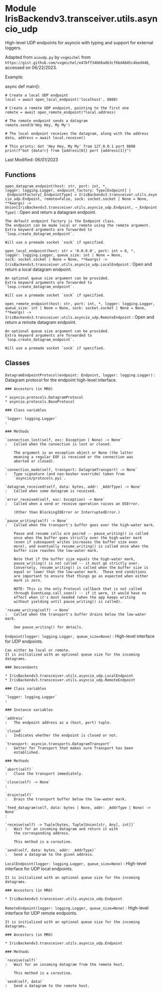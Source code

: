 Module IrisBackendv3.transceiver.utils.asyncio_udp
==================================================
High-level UDP endpoints for asyncio with typing and support for external
loggers.

Adapted from `aioudp.py` by `vxgmichel` from 
`https://gist.github.com/vxgmichel/e47bff34b68adb3cf6bd4845c4bed448`,
accessed on 06/22/2023.

Example:

async def main():

    # Create a local UDP endpoint
    local = await open_local_endpoint('localhost', 8888)

    # Create a remote UDP endpoint, pointing to the first one
    remote = await open_remote_endpoint(*local.address)

    # The remote endpoint sends a datagram
    remote.send(b'Hey Hey, My My')

    # The local endpoint receives the datagram, along with the address
    data, address = await local.receive()

    # This prints: Got 'Hey Hey, My My' from 127.0.0.1 port 8888
    print(f"Got {data!r} from {address[0]} port {address[1]}")
    
Last Modified: 06/01/2023

Functions
---------

    
`open_datagram_endpoint(host: str, port: int, *, logger: logging.Logger, endpoint_factory: Type[Endpoint] | EndpointFactory[_EndpointType] = IrisBackendv3.transceiver.utils.asyncio_udp.Endpoint, remote=False, sock: socket.socket | None = None, **kwargs) ‑> Union[IrisBackendv3.transceiver.utils.asyncio_udp.Endpoint, ~_EndpointType]`
:   Open and return a datagram endpoint.
    
    The default endpoint factory is the Endpoint class.
    The endpoint can be made local or remote using the remote argument.
    Extra keyword arguments are forwarded to `loop.create_datagram_endpoint`.
    
    Will use a premade socket `sock` if specified.

    
`open_local_endpoint(host: str = '0.0.0.0', port: int = 0, *, logger: logging.Logger, queue_size: int | None = None, sock: socket.socket | None = None, **kwargs) ‑> IrisBackendv3.transceiver.utils.asyncio_udp.LocalEndpoint`
:   Open and return a local datagram endpoint.
    
    An optional queue size argument can be provided.
    Extra keyword arguments are forwarded to `loop.create_datagram_endpoint`.
    
    Will use a premade socket `sock` if specified.

    
`open_remote_endpoint(host: str, port: int, *, logger: logging.Logger, queue_size: int | None = None, sock: socket.socket | None = None, **kwargs) ‑> IrisBackendv3.transceiver.utils.asyncio_udp.RemoteEndpoint`
:   Open and return a remote datagram endpoint.
    
    An optional queue size argument can be provided.
    Extra keyword arguments are forwarded to `loop.create_datagram_endpoint`.
    
    Will use a premade socket `sock` if specified.

Classes
-------

`DatagramEndpointProtocol(endpoint: Endpoint, logger: logging.Logger)`
:   Datagram protocol for the endpoint high-level interface.

    ### Ancestors (in MRO)

    * asyncio.protocols.DatagramProtocol
    * asyncio.protocols.BaseProtocol

    ### Class variables

    `logger: logging.Logger`
    :

    ### Methods

    `connection_lost(self, exc: Exception | None) ‑> None`
    :   Called when the connection is lost or closed.
        
        The argument is an exception object or None (the latter
        meaning a regular EOF is received or the connection was
        aborted or closed).

    `connection_made(self, transport: DatagramTransport) ‑> None`
    :   Type signature (and non-kosher override) taken from
        `asyncio/protocols.pyi`.

    `datagram_received(self, data: bytes, addr: _AddrType) ‑> None`
    :   Called when some datagram is received.

    `error_received(self, exc: Exception) ‑> None`
    :   Called when a send or receive operation raises an OSError.
        
        (Other than BlockingIOError or InterruptedError.)

    `pause_writing(self) ‑> None`
    :   Called when the transport's buffer goes over the high-water mark.
        
        Pause and resume calls are paired -- pause_writing() is called
        once when the buffer goes strictly over the high-water mark
        (even if subsequent writes increases the buffer size even
        more), and eventually resume_writing() is called once when the
        buffer size reaches the low-water mark.
        
        Note that if the buffer size equals the high-water mark,
        pause_writing() is not called -- it must go strictly over.
        Conversely, resume_writing() is called when the buffer size is
        equal or lower than the low-water mark.  These end conditions
        are important to ensure that things go as expected when either
        mark is zero.
        
        NOTE: This is the only Protocol callback that is not called
        through EventLoop.call_soon() -- if it were, it would have no
        effect when it's most needed (when the app keeps writing
        without yielding until pause_writing() is called).

    `resume_writing(self) ‑> None`
    :   Called when the transport's buffer drains below the low-water mark.
        
        See pause_writing() for details.

`Endpoint(logger: logging.Logger, queue_size=None)`
:   High-level interface for UDP endpoints.
    
    Can either be local or remote.
    It is initialized with an optional queue size for the incoming datagrams.

    ### Descendants

    * IrisBackendv3.transceiver.utils.asyncio_udp.LocalEndpoint
    * IrisBackendv3.transceiver.utils.asyncio_udp.RemoteEndpoint

    ### Class variables

    `logger: logging.Logger`
    :

    ### Instance variables

    `address`
    :   The endpoint address as a (host, port) tuple.

    `closed`
    :   Indicates whether the endpoint is closed or not.

    `transport: asyncio.transports.DatagramTransport`
    :   Getter for Transport that makes sure Transport has been
        established.

    ### Methods

    `abort(self)`
    :   Close the transport immediately.

    `close(self) ‑> None`
    :

    `drain(self)`
    :   Drain the transport buffer below the low-water mark.

    `feed_datagram(self, data: bytes | None, addr: _AddrType | None) ‑> None`
    :

    `receive(self) ‑> Tuple[bytes, Tuple[Union[str, Any], int]]`
    :   Wait for an incoming datagram and return it with
        the corresponding address.
        
        This method is a coroutine.

    `send(self, data: bytes, addr: _AddrType)`
    :   Send a datagram to the given address.

`LocalEndpoint(logger: logging.Logger, queue_size=None)`
:   High-level interface for UDP local endpoints.
    
    It is initialized with an optional queue size for the incoming datagrams.

    ### Ancestors (in MRO)

    * IrisBackendv3.transceiver.utils.asyncio_udp.Endpoint

`RemoteEndpoint(logger: logging.Logger, queue_size=None)`
:   High-level interface for UDP remote endpoints.
    
    It is initialized with an optional queue size for the incoming datagrams.

    ### Ancestors (in MRO)

    * IrisBackendv3.transceiver.utils.asyncio_udp.Endpoint

    ### Methods

    `receive(self)`
    :   Wait for an incoming datagram from the remote host.
        
        This method is a coroutine.

    `send(self, data)`
    :   Send a datagram to the remote host.